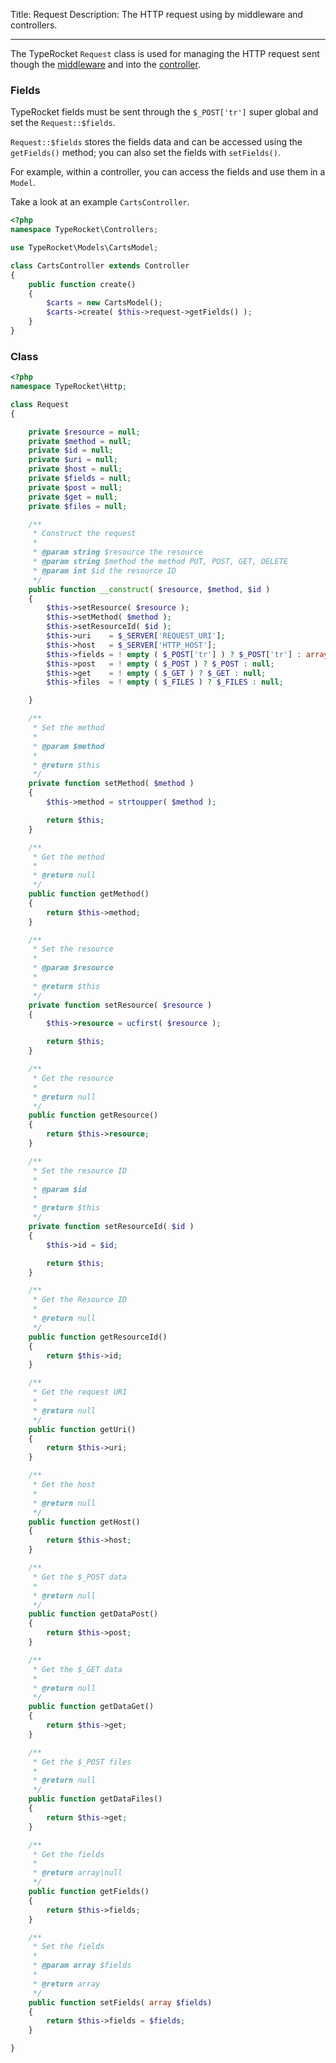 Title: Request
Description: The HTTP request using by middleware and controllers.

---

The TypeRocket `Request` class is used for managing the HTTP request sent though the [middleware](/docs/middleware) and into the [controller](/docs/controllers).

### Fields

TypeRocket fields must be sent through the `$_POST['tr']` super global and set the `Request::$fields`.

`Request::$fields` stores the fields data and can be accessed using the `getFields()` method; you can also set the fields with `setFields()`.

For example, within a controller, you can access the fields and use them in a `Model`.

Take a look at an example `CartsController`.

```php
<?php
namespace TypeRocket\Controllers;

use TypeRocket\Models\CartsModel;

class CartsController extends Controller
{
    public function create()
    {
        $carts = new CartsModel();
        $carts->create( $this->request->getFields() );
    }
}

```

### Class

```php
<?php
namespace TypeRocket\Http;

class Request
{

    private $resource = null;
    private $method = null;
    private $id = null;
    private $uri = null;
    private $host = null;
    private $fields = null;
    private $post = null;
    private $get = null;
    private $files = null;

    /**
     * Construct the request
     *
     * @param string $resource the resource
     * @param string $method the method PUT, POST, GET, DELETE
     * @param int $id the resource ID
     */
    public function __construct( $resource, $method, $id )
    {
        $this->setResource( $resource );
        $this->setMethod( $method );
        $this->setResourceId( $id );
        $this->uri    = $_SERVER['REQUEST_URI'];
        $this->host   = $_SERVER['HTTP_HOST'];
        $this->fields = ! empty ( $_POST['tr'] ) ? $_POST['tr'] : array();
        $this->post   = ! empty ( $_POST ) ? $_POST : null;
        $this->get    = ! empty ( $_GET ) ? $_GET : null;
        $this->files  = ! empty ( $_FILES ) ? $_FILES : null;

    }

    /**
     * Set the method
     *
     * @param $method
     *
     * @return $this
     */
    private function setMethod( $method )
    {
        $this->method = strtoupper( $method );

        return $this;
    }

    /**
     * Get the method
     *
     * @return null
     */
    public function getMethod()
    {
        return $this->method;
    }

    /**
     * Set the resource
     *
     * @param $resource
     *
     * @return $this
     */
    private function setResource( $resource )
    {
        $this->resource = ucfirst( $resource );

        return $this;
    }

    /**
     * Get the resource
     *
     * @return null
     */
    public function getResource()
    {
        return $this->resource;
    }

    /**
     * Set the resource ID
     *
     * @param $id
     *
     * @return $this
     */
    private function setResourceId( $id )
    {
        $this->id = $id;

        return $this;
    }

    /**
     * Get the Resource ID
     *
     * @return null
     */
    public function getResourceId()
    {
        return $this->id;
    }

    /**
     * Get the request URI
     *
     * @return null
     */
    public function getUri()
    {
        return $this->uri;
    }

    /**
     * Get the host
     *
     * @return null
     */
    public function getHost()
    {
        return $this->host;
    }

    /**
     * Get the $_POST data
     *
     * @return null
     */
    public function getDataPost()
    {
        return $this->post;
    }

    /**
     * Get the $_GET data
     *
     * @return null
     */
    public function getDataGet()
    {
        return $this->get;
    }

    /**
     * Get the $_POST files
     *
     * @return null
     */
    public function getDataFiles()
    {
        return $this->get;
    }

    /**
     * Get the fields
     *
     * @return array|null
     */
    public function getFields()
    {
        return $this->fields;
    }

    /**
     * Set the fields
     *
     * @param array $fields
     *
     * @return array
     */
    public function setFields( array $fields)
    {
        return $this->fields = $fields;
    }

}
```